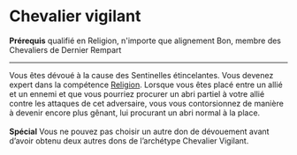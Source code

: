 # Chevalier vigilant

<p><span id="ctl00_MainContent_DetailedOutput"><strong>Prérequis</strong> qualifié en Religion, n'importe que alignement Bon, membre des Chevaliers de Dernier Rempart<br></span></p>
<hr>
<p>Vous êtes dévoué à la cause des Sentinelles étincelantes. Vous devenez expert dans la compétence <a href="https://2e.aonprd.com/Skills.aspx?ID=13">Religion</a>. Lorsque vous êtes placé entre un allié et un ennemi et que vous pourriez procurer un abri partiel à votre allié contre les attaques de cet adversaire, vous vous contorsionnez de manière à devenir encore plus gênant, lui procurant un abri normal à la place.<br><br><strong>Spécial</strong>  Vous ne pouvez pas choisir un autre don de dévouement avant d’avoir obtenu deux autres dons de l’archétype Chevalier Vigilant.&nbsp;</p>